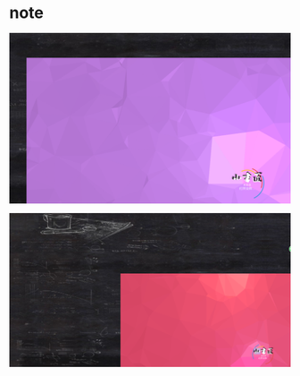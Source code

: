 # note

![enter description here][1]

![enter description here][2]

[1]: ./images/%E5%B0%8F%E4%B9%A6%E5%8C%A0bug.png "小书匠bug"
[2]: ./images/360%E6%88%AA%E5%9B%BE17930726109128148.png "360截图17930726109128148"
 